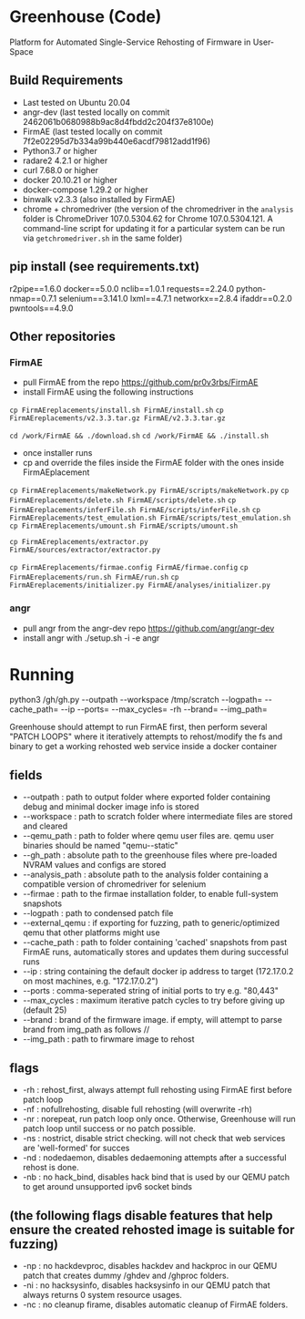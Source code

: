 # Greenhouse (Code)
Platform for Automated Single-Service Rehosting of Firmware in User-Space

## Build Requirements
- Last tested on Ubuntu 20.04
- angr-dev (last tested locally on commit 2462061b0680988b9ac8d4fbdd2c204f37e8100e)
- FirmAE (last tested locally on commit 7f2e02295d7b334a99b440e6acdf79812add1f96)
- Python3.7 or higher
- radare2 4.2.1 or higher
- curl 7.68.0 or higher
- docker 20.10.21 or higher
- docker-compose 1.29.2 or higher
- binwalk v2.3.3 (also installed by FirmAE)
- chrome + chromedriver (the version of the chromedriver in the `analysis` folder is ChromeDriver 107.0.5304.62 for Chrome 107.0.5304.121. A command-line script for updating it for a particular system can be run via `getchromedriver.sh` in the same folder)

## pip install (see requirements.txt)
r2pipe==1.6.0
docker==5.0.0
nclib==1.0.1
requests==2.24.0
python-nmap==0.7.1
selenium==3.141.0
lxml==4.7.1
networkx==2.8.4
ifaddr==0.2.0
pwntools==4.9.0

## Other repositories

### FirmAE
- pull FirmAE from the repo https://github.com/pr0v3rbs/FirmAE
- install FirmAE using the following instructions

`cp FirmAEreplacements/install.sh FirmAE/install.sh`
`cp FirmAEreplacements/v2.3.3.tar.gz FirmAE/v2.3.3.tar.gz`

`cd /work/FirmAE && ./download.sh`
`cd /work/FirmAE && ./install.sh`

- once installer runs
- cp and override the files inside the FirmAE folder with the ones inside FirmAEplacement

`cp FirmAEreplacements/makeNetwork.py FirmAE/scripts/makeNetwork.py`
`cp FirmAEreplacements/delete.sh FirmAE/scripts/delete.sh`
`cp FirmAEreplacements/inferFile.sh FirmAE/scripts/inferFile.sh`
`cp FirmAEreplacements/test_emulation.sh FirmAE/scripts/test_emulation.sh`
`cp FirmAEreplacements/umount.sh FirmAE/scripts/umount.sh`

`cp FirmAEreplacements/extractor.py FirmAE/sources/extractor/extractor.py`

`cp FirmAEreplacements/firmae.config FirmAE/firmae.config`
`cp FirmAEreplacements/run.sh FirmAE/run.sh`
`cp FirmAEreplacements/initializer.py FirmAE/analyses/initializer.py`

### angr

- pull angr from the angr-dev repo https://github.com/angr/angr-dev
- install angr with ./setup.sh -i -e angr

# Running

python3 /gh/gh.py --outpath <path-to-final-results-folder> --workspace /tmp/scratch --logpath=<path-to-patchlog-file> --cache_path=<path-to-cache-folder> --ip <default-docker-ip-to-use-initially> --ports=<comma-seperated-list-of-initial-ports-to-try> --max_cycles=<maximum-number-of-patch-cycles-before-timeout> -rh --brand=<brand-of-target-image> --img_path=<path-to-firmware-image-file>

Greenhouse should attempt to run FirmAE first, then perform several "PATCH LOOPS" where it iteratively attempts to rehost/modify the fs and binary to get a working rehosted web service inside a docker container

## fields
- --outpath : path to output folder where exported folder containing debug and minimal docker image info is stored
- --workspace : path to scratch folder where intermediate files are stored and cleared
- --qemu_path : path to folder where qemu user files are. qemu user binaries should be named "qemu-<arch>-static"
- --gh_path : absolute path to the greenhouse files where pre-loaded NVRAM values and configs are stored
- --analysis_path : absolute path to the analysis folder containing a compatible version of chromedriver for selenium
- --firmae : path to the firmae installation folder, to enable full-system snapshots
- --logpath : path to condensed patch file
- --external_qemu : if exporting for fuzzing, path to generic/optimized qemu that other platforms might use
- --cache_path : path to folder containing 'cached' snapshots from past FirmAE runs, automatically stores and updates them during successful runs
- --ip : string containing the default docker ip address to target (172.17.0.2 on most machines, e.g. "172.17.0.2")
- --ports : comma-seperated string of initial ports to try e.g. "80,443"
- --max_cycles : maximum iterative patch cycles to try before giving up (default 25)
- --brand : brand of the firmware image. if empty, will attempt to parse brand from img_path as follows <path>/<brand>/<imagefile>
- --img_path : path to firwmare image to rehost

## flags
- -rh : rehost_first, always attempt full rehosting using FirmAE first before patch loop
- -nf : nofullrehosting, disable full rehosting (will overwrite -rh)
- -nr : norepeat, run patch loop only once. Otherwise, Greenhouse will run patch loop until success or no patch possible.
- -ns : nostrict, disable strict checking. will not check that web services are 'well-formed' for succes
- -nd : nodedaemon, disables dedaemoning attempts after a successful rehost is done.
- -nb : no hack_bind, disables hack bind that is used by our QEMU patch to get around unsupported ipv6 socket binds

## (the following flags disable features that help ensure the created rehosted image is suitable for fuzzing)
- -np : no hackdevproc, disables hackdev and hackproc in our QEMU patch that creates dummy /ghdev and /ghproc folders. 
- -ni : no hacksysinfo, disables hacksysinfo in our QEMU patch that always returns 0 system resource usages.
- -nc : no cleanup firame, disables automatic cleanup of FirmAE folders.

